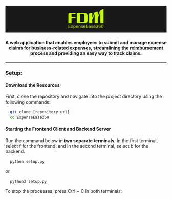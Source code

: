 <div align="center"> 
 
![banner](https://github.com/unix-ami/ExpenseEase360/blob/main/banner.png)

#### A web application that enables employees to submit and manage expense claims for business-related expenses, streamlining the reimbursement process and providing an easy way to track claims.
</div>

---

### Setup:

#### Download the Resources 
First, clone the repository and navigate into the project directory using the following commands: 
```bash
  git clone [repository url]
  cd ExpenseEase360
```

#### Starting the Frontend Client and Backend Server
Run the command below in <strong> two separate terminals</strong>. In the first terminal, select f for the frontend, and in the second terminal, select b for the backend.

```bash
  python setup.py
```

or 

```bash
  python3 setup.py
```

To stop the processes, press Ctrl + C in both terminals:
